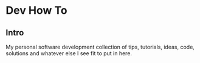 # Dev How To

## Intro

My personal software development collection of tips, tutorials, ideas, code, solutions and whatever else I see fit to put in here.

